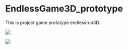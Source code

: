 # EndlessGame3D_prototype

This is project game prototype endlessrun3D.

![](https://media.discordapp.net/attachments/406062303897714709/717406166455549997/endless3d.png?width=595&height=595)


![](https://media.discordapp.net/attachments/406062303897714709/714048417042530375/unknown.png?width=341&height=597)
